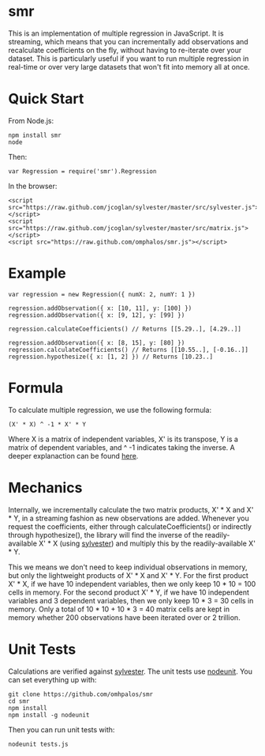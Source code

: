 smr
===

This is an implementation of multiple regression in JavaScript.  It is streaming, which means that you can incrementally add observations and recalculate coefficients on the fly, without having to re-iterate over your dataset.  This is particularly useful if you want to run multiple regression in real-time or over very large datasets that won't fit into memory all at once.

# Quick Start

From Node.js:

    npm install smr
    node

Then:

    var Regression = require('smr').Regression

In the browser:

    <script src="https://raw.github.com/jcoglan/sylvester/master/src/sylvester.js"></script>
    <script src="https://raw.github.com/jcoglan/sylvester/master/src/matrix.js"></script>
    <script src="https://raw.github.com/omphalos/smr.js"></script>

# Example

    var regression = new Regression({ numX: 2, numY: 1 })

    regression.addObservation({ x: [10, 11], y: [100] })
    regression.addObservation({ x: [9, 12], y: [99] })

    regression.calculateCoefficients() // Returns [[5.29..], [4.29..]]

    regression.addObservation({ x: [8, 15], y: [80] })
    regression.calculateCoefficients() // Returns [[10.55..], [-0.16..]]
    regression.hypothesize({ x: [1, 2] }) // Returns [10.23..]

# Formula

To calculate multiple regression, we use the following formula:

    (X' * X) ^ -1 * X' * Y

Where X is a matrix of independent variables, X' is its transpose, Y is a matrix of dependent variables, and ^ -1 indicates taking the inverse.  A deeper explanaction can be found [here](http://luna.cas.usf.edu/~mbrannic/files/regression/regma.htm).

# Mechanics

Internally, we incrementally calculate the two matrix products, X' * X and X' * Y, in a streaming fashion as new observations are added.  Whenever you request the coefficients, either through calculateCoefficients() or indirectly through hypothesize(), the library will find the inverse of the readily-available X' * X (using [sylvester](https://github.com/jcoglan/sylvester)) and multiply this by the readily-available X' * Y.

This we means we don't need to keep individual observations in memory, but only the lightweight products of X' * X and X' * Y.  For the first product X' * X, if we have 10 independent variables, then we only keep 10 * 10 = 100 cells in memory.  For the second product X' * Y, if we have 10 independent variables and 3 dependent variables, then we only keep 10 * 3 = 30 cells in memory.  Only a total of 10 * 10 + 10 * 3 = 40 matrix cells are kept in memory whether 200 observations have been iterated over or 2 trillion.

# Unit Tests

Calculations are verified against [sylvester](https://github.com/jcoglan/sylvester).  The unit tests use [nodeunit](https://github.com/caolan/nodeunit).  You can set everything up with:

    git clone https://github.com/omhpalos/smr
    cd smr
    npm install
    npm install -g nodeunit

Then you can run unit tests with:

    nodeunit tests.js
